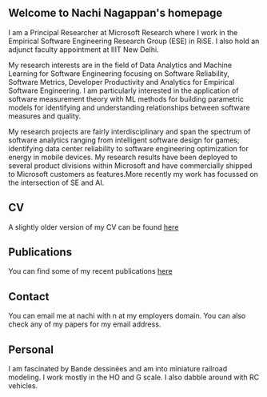 ## Welcome to Nachi Nagappan's homepage

I am a Principal Researcher at Microsoft Research where I work in the Empirical Software Engineering Research Group (ESE) in RiSE. I also hold an adjunct faculty appointment at IIIT New Delhi.

My research interests are in the field of Data Analytics and Machine Learning for Software Engineering focusing on Software Reliability, Software Metrics, Developer Productivity and Analytics for Empirical Software Engineering. I am particularly interested in the application of software measurement theory with ML methods for building parametric models for identifying and understanding relationships between software measures and quality.

My research projects are fairly interdisciplinary and span the spectrum of software analytics ranging from intelligent software design for games; identifying data center reliability to software engineering optimization for energy in mobile devices. My research results have been deployed to several product divisions within Microsoft and have commercially shipped to Microsoft customers as features.More recently my work has focussed on the intersection of SE and AI. 

## CV

A slightly older version of my CV can be found <a href="Nagappan-CV-2019.pdf">here</a>

## Publications

You can find some of my recent publications <a href="paper.htm">here</a>

## Contact

You can email me at nachi with n at my employers domain. You can also check any of my papers for my email address.

## Personal

I am fascinated by Bande dessinées and am into miniature railroad modeling. I work mostly in the HO and G scale. I also dabble around with RC vehicles.




